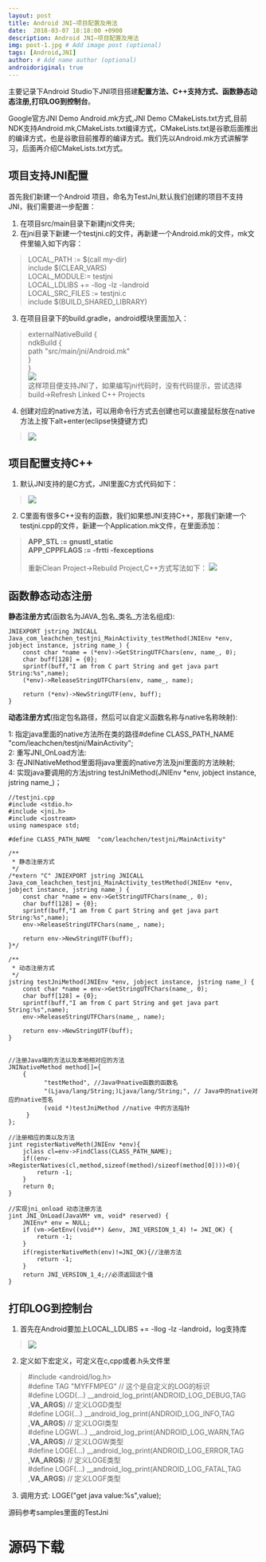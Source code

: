 ```yaml
---
layout: post
title: Android JNI—项目配置及用法
date:  2018-03-07 18:18:00 +0900  
description: Android JNI—项目配置及用法
img: post-1.jpg # Add image post (optional)
tags: [Android,JNI]
author: # Add name author (optional)
androidoriginal: true
---
```

主要记录下Android Studio下JNI项目搭建**配置方法、C++支持方式、函数静态动态注册,打印LOG到控制台**。

Google官方JNI Demo <a href="https://github.com/googlesamples/android-ndk/tree/master/other-builds/ndkbuild" style="text-decoration: none;" target="_blank"  title="点击前往">Android.mk方式</a>,JNI Demo <a href="https://github.com/googlesamples/android-ndk" style="text-decoration: none;" target="_blank"  title="点击前往">CMakeLists.txt方式</a>,目前NDK支持Android.mk,CMakeLists.txt编译方式，CMakeLists.txt是谷歌后面推出的编译方式，也是谷歌目前推荐的编译方式。我们先以Android.mk方式讲解学习，后面再介绍CMakeLists.txt方式。

## 项目支持JNI配置 ##

首先我们新建一个Android 项目，命名为TestJni,默认我们创建的项目不支持JNI，我们需要进一步配置：

1. 在项目src/main目录下新建jni文件夹;<br>
2. 在jni目录下新建一个testjni.c的文件，再新建一个Android.mk的文件，mk文件里输入如下内容：<br>
>LOCAL_PATH := $(call my-dir)<br>
>include $(CLEAR_VARS)<br>
>LOCAL_MODULE:= testjni<br>
>LOCAL_LDLIBS += -llog -lz -landroid<br>
>LOCAL_SRC_FILES := testjni.c<br>
>include $(BUILD_SHARED_LIBRARY)<br>
3. 在项目目录下的build.gradle，android模块里面加入：
>externalNativeBuild {<br>
>     ndkBuild {<br>
>       path "src/main/jni/Android.mk"<br>
>     }<br>
>}<br>
![](/assets/img/blog/androidoriginal/jni/jniconfig/build_config.jpg)<br>
这样项目便支持JNI了，如果编写jni代码时，没有代码提示，尝试选择build->Refresh Linked C++ Projects


4. 创建对应的native方法，可以用命令行方式去创建也可以直接鼠标放在native方法上按下alt+enter(eclipse快捷键方式)
>![](/assets/img/blog/androidoriginal/jni/jniconfig/method_create.jpg)

## 项目配置支持C++ ##
1. 默认JNI支持的是C方式，JNI里面C方式代码如下：
>![](/assets/img/blog/androidoriginal/jni/jniconfig/c_part.jpg)

2. C里面有很多C++没有的函数，我们如果想JNI支持C++，那我们新建一个testjni.cpp的文件，新建一个Application.mk文件，在里面添加：<br>
>**APP_STL := gnustl_static<br>**
>**APP_CPPFLAGS := -frtti -fexceptions**<br><br>
重新Clean Project->Rebuild Project,C++方式写法如下：
![](/assets/img/blog/androidoriginal/jni/jniconfig/c_part1.jpg)

## 函数静态动态注册 ##

**静态注册方式**(函数名为JAVA_包名_类名_方法名组成):

	JNIEXPORT jstring JNICALL Java_com_leachchen_testjni_MainActivity_testMethod(JNIEnv *env, jobject instance, jstring name_) {
		const char *name = (*env)->GetStringUTFChars(env, name_, 0);
		char buff[128] = {0};
		sprintf(buff,"I am from C part String and get java part String:%s",name);
		(*env)->ReleaseStringUTFChars(env, name_, name);

		return (*env)->NewStringUTF(env, buff);
	}

**动态注册方式**(指定包名路径，然后可以自定义函数名称与native名称映射):

1: 指定java里面的native方法所在类的路径#define CLASS_PATH_NAME	 "com/leachchen/testjni/MainActivity";<br>
2: 重写JNI_OnLoad方法:<br>
3: 在JNINativeMethod里面将java里面的native方法及jni里面的方法映射;<br>
4: 实现java要调用的方法jstring testJniMethod(JNIEnv *env, jobject instance, jstring name_)；

	//testjni.cpp
	#include <stdio.h>
	#include <jni.h>
	#include <iostream>
	using namespace std;

	#define CLASS_PATH_NAME	 "com/leachchen/testjni/MainActivity"

	/**
	 * 静态注册方式
	 */
	/*extern "C" JNIEXPORT jstring JNICALL
	Java_com_leachchen_testjni_MainActivity_testMethod(JNIEnv *env, jobject instance, jstring name_) {
		const char *name = env->GetStringUTFChars(name_, 0);
		char buff[128] = {0};
		sprintf(buff,"I am from C part String and get java part String:%s",name);
		env->ReleaseStringUTFChars(name_, name);

		return env->NewStringUTF(buff);
	}*/

	/**
	 * 动态注册方式
	 */
	jstring testJniMethod(JNIEnv *env, jobject instance, jstring name_) {
		const char *name = env->GetStringUTFChars(name_, 0);
		char buff[128] = {0};
		sprintf(buff,"I am from C part String and get java part String:%s",name);
		env->ReleaseStringUTFChars(name_, name);

		return env->NewStringUTF(buff);
	}


	//注册Java端的方法以及本地相对应的方法
	JNINativeMethod method[]={
		{
			  "testMethod", //Java中native函数的函数名
			  "(Ljava/lang/String;)Ljava/lang/String;", // Java中的native对应的native签名
			  (void *)testJniMethod //native 中的方法指针
		 }
	};

	//注册相应的类以及方法
	jint registerNativeMeth(JNIEnv *env){
		jclass cl=env->FindClass(CLASS_PATH_NAME);
		if((env->RegisterNatives(cl,method,sizeof(method)/sizeof(method[0])))<0){
			return -1;
		}
		return 0;
	}

	//实现jni_onload 动态注册方法
	jint JNI_OnLoad(JavaVM* vm, void* reserved) {
		JNIEnv* env = NULL;
		if (vm->GetEnv((void**) &env, JNI_VERSION_1_4) != JNI_OK) {
			return -1;
		}
		if(registerNativeMeth(env)!=JNI_OK){//注册方法
			return -1;
		}
		return JNI_VERSION_1_4;//必须返回这个值
	}

## 打印LOG到控制台 ##

1. 首先在Android要加上LOCAL_LDLIBS += -llog -lz -landroid，log支持库
>![](/assets/img/blog/androidoriginal/jni/jniconfig/log_config.jpg)

2. 定义如下宏定义，可定义在c,cpp或者.h头文件里
  >#include <android/log.h><br>
  >#define TAG "MYFFMPEG" // 这个是自定义的LOG的标识<br>
  >#define LOGD(...) __android_log_print(ANDROID_LOG_DEBUG,TAG ,__VA_ARGS__) // 定义LOGD类型<br>
  >#define LOGI(...) __android_log_print(ANDROID_LOG_INFO,TAG ,__VA_ARGS__) // 定义LOGI类型<br>
  >#define LOGW(...) __android_log_print(ANDROID_LOG_WARN,TAG ,__VA_ARGS__) // 定义LOGW类型<br>
  >#define LOGE(...) __android_log_print(ANDROID_LOG_ERROR,TAG ,__VA_ARGS__) // 定义LOGE类型<br>
  >#define LOGF(...) __android_log_print(ANDROID_LOG_FATAL,TAG ,__VA_ARGS__) // 定义LOGF类型<br>

3. 调用方式: LOGE("get java value:%s",value);



源码参考samples里面的TestJni
<h1><a href="https://github.com/leach-chen/TestProject/tree/master/samples/TestJni" style="text-decoration: none;" target="_blank" title="源码下载">源码下载</a>
<h1>
